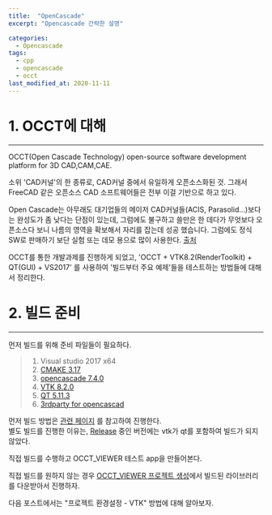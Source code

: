 ```yaml
---
title:  "OpenCascade"
excerpt: "Opencascade 간략한 설명"

categories:
  - Opencascade
tags:
  - cpp
  - opencascade
  - occt
last_modified_at: 2020-11-11
---
```


# 1. OCCT에 대해
- - -
OCCT(Open Cascade Technology) open-source software development platform for 3D CAD,CAM,CAE.

소위 'CAD커널'의 한 종류로, CAD커널 중에서 유일하게 오픈소스화된 것.  그래서 FreeCAD 같은 오픈소스 CAD 소프트웨어들은 전부 이걸 기반으로 하고 있다.

Open Cascade는 아무래도 대기업들의 메이저 CAD커널들(ACIS, Parasolid...)보다는 완성도가 좀 낮다는 단점이 있는데, 그럼에도 불구하고 쓸만은 한 데다가 무엇보다 오픈소스다 보니 나름의 영역을 확보해서 자리를 잡는데 성공 했습니다. 그럼에도 정식 SW로 판매하기 보단 실험 또는 데모 용으로 많이 사용한다.
[출처](https://www.clien.net/service/board/use/13613958)

OCCT를 통한 개발과제를 진행하게 되었고,  'OCCT + VTK8.2(RenderToolkit) + QT(GUI) + VS2017' 를 사용하여 '빌드부터 주요 예제'들을 테스트하는 방법들에 대해서 정리한다. 

# 2. 빌드 준비
- - -
먼저 빌드를 위해 준비 파일들이 필요하다.

> 1. Visual studio 2017 x64
> 2. [CMAKE 3.17](https://cmake.org/download/)
> 3. [opencascade 7.4.0](https://github.com/tpaviot/oce/releases)
> 4. [VTK 8.2.0](https://vtk.org/download/)
> 5. [QT 5.11.3](https://download.qt.io/new_archive/qt/5.11/5.11.3/)
> 6. [3rdparty for opencascad](https://old.opencascade.com/content/latest-release)

먼저 빌드 방법은 [관련 페이지](
https://old.opencascade.com/doc/occt-6.9.1/overview/html/occt_dev_guides__building_3rdparty_windows.html) 를 참고하여 진행한다.  
별도 빌드를 진행한 이유는, [Release](https://old.opencascade.com/content/latest-release) 중인 버전에는 vtk가 qt를 포함하여 빌드가 되지 않았다. 

직접 빌드를 수행하고 OCCT_VIEWER 테스트 app을 만들어본다.

직접 빌드를 원하지 않는 경우 [OCCT_VIEWER 프로젝트 생성](https://essspressso.info/Opencascade/OCCT-BOOK-04/)에서 빌드된 라이브러리를 다운받아서 진행하자.

다음 포스트에서는 "프로젝트 환경설정 - VTK" 방법에 대해 알아보자.